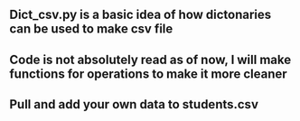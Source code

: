 ## Dict_csv.py is a basic idea of how dictonaries can be used to make csv file
## Code is not absolutely read as of now, I will make functions for operations to make it more cleaner
## Pull and add your own data to students.csv